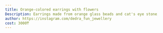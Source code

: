 ```yaml
---
title: Orange-colored earrings with flowers
Description: Earrings made from orange glass beads and cat's eye stone, with metallic flowers
author: https://instagram.com/dedra_fun_jewellery
cost: 3000₸
---
```

